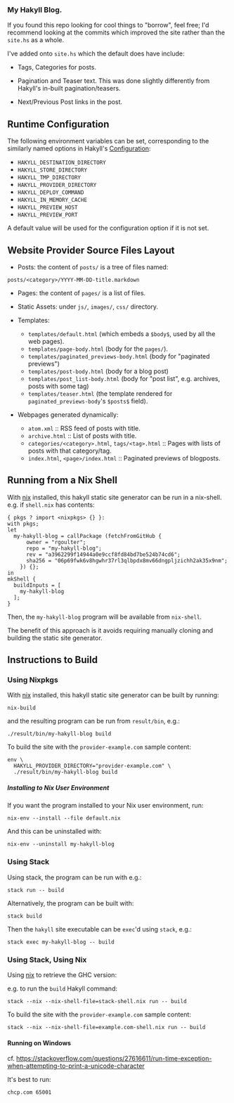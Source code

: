 ### My Hakyll Blog.

If you found this repo looking for cool things to "borrow", feel free;
I'd recommend looking at the commits which improved the site rather than
the `site.hs` as a whole.

I've added onto `site.hs` which the default does have include:

* Tags, Categories for posts.

* Pagination and Teaser text. This was done slightly differently from Hakyll's
  in-built pagination/teasers.

* Next/Previous Post links in the post.

## Runtime Configuration

The following environment variables can be set,
corresponding to the similarly named options in
Hakyll's [Configuration](https://hackage.haskell.org/package/hakyll-4.12.4.0/docs/Hakyll-Core-Configuration.html#t:Configuration):

- `HAKYLL_DESTINATION_DIRECTORY`
- `HAKYLL_STORE_DIRECTORY`
- `HAKYLL_TMP_DIRECTORY`
- `HAKYLL_PROVIDER_DIRECTORY`
- `HAKYLL_DEPLOY_COMMAND`
- `HAKYLL_IN_MEMORY_CACHE`
- `HAKYLL_PREVIEW_HOST`
- `HAKYLL_PREVIEW_PORT`

A default value will be used for the configuration
option if it is not set.

## Website Provider Source Files Layout

- Posts: the content of `posts/` is a tree of files named:

```
posts/<category>/YYYY-MM-DD-title.markdown
```

- Pages: the content of `pages/` is a list of files.

- Static Assets: under `js/`, `images/`, `css/` directory.

- Templates:
  - `templates/default.html` (which embeds a `$body$`, used by all the web pages).
  - `templates/page-body.html` (body for the `pages/`).
  - `templates/paginated_previews-body.html` (body for "paginated previews")
  - `templates/post-body.html` (body for a blog post)
  - `templates/post_list-body.html` (body for "post list", e.g. archives, posts with some tag)
  - `templates/teaser.html` (the template rendered for `paginated_previews-body`'s `$posts$` field).

- Webpages generated dynamically:
  - `atom.xml` :: RSS feed of posts with title.
  - `archive.html` :: List of posts with title.
  - `categories/<category>.html`, `tags/<tag>.html` :: Pages with lists of posts with that category/tag.
  - `index.html`, `<page>/index.html` :: Paginated previews of blogposts.

## Running from a Nix Shell

With [nix](https://nixos.org/) installed, this hakyll static site generator
can be run in a nix-shell. e.g. if `shell.nix` has contents:

```
{ pkgs ? import <nixpkgs> {} }:
with pkgs;
let
  my-hakyll-blog = callPackage (fetchFromGitHub {
      owner = "rgoulter";
      repo = "my-hakyll-blog";
      rev = "a3962299f14944a0e9ccf8fd84bd7be524b74cd6";
      sha256 = "06p69fwk6v8hgwhr37rl3qlbpdx8mv66dngpljzichh2ak35x9nm";
    }) {};
in
mkShell {
  buildInputs = [
    my-hakyll-blog
  ];
}
```

Then, the `my-hakyll-blog` program will be available from `nix-shell`.

The benefit of this approach is it avoids requiring manually cloning and building
the static site generator.

## Instructions to Build

### Using Nixpkgs

With [nix](https://nixos.org/) installed, this hakyll static site generator
can be built by running:

```
nix-build
```

and the resulting program can be run from `result/bin`, e.g.:

```
./result/bin/my-hakyll-blog build
```

To build the site with the `provider-example.com` sample content:

```
env \
  HAKYLL_PROVIDER_DIRECTORY="provider-example.com" \
  ./result/bin/my-hakyll-blog build
```

##### Installing to Nix User Environment

If you want the program installed to your Nix user environment,
run:

```
nix-env --install --file default.nix
```

And this can be uninstalled with:

```
nix-env --uninstall my-hakyll-blog
```

### Using Stack

Using stack, the program can be run with e.g.:

```
stack run -- build
```

Alternatively, the program can be built with:

```
stack build
```

Then the `hakyll` site executable can be `exec`'d using `stack`, e.g.:

```
stack exec my-hakyll-blog -- build
```

### Using Stack, Using Nix

Using [nix](https://nixos.org/) to retrieve the GHC version:

e.g. to run the `build` Hakyll command:

```
stack --nix --nix-shell-file=stack-shell.nix run -- build
```

To build the site with the `provider-example.com` sample content:

```
stack --nix --nix-shell-file=example.com-shell.nix run -- build
```

#### Running on Windows

cf. https://stackoverflow.com/questions/27616611/run-time-exception-when-attempting-to-print-a-unicode-character

It's best to run:

```
chcp.com 65001
```
